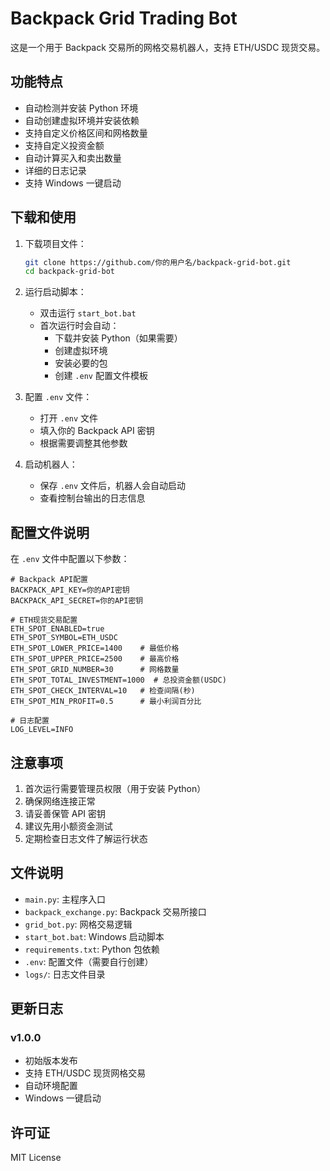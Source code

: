 # Backpack Grid Trading Bot

这是一个用于 Backpack 交易所的网格交易机器人，支持 ETH/USDC 现货交易。

## 功能特点

- 自动检测并安装 Python 环境
- 自动创建虚拟环境并安装依赖
- 支持自定义价格区间和网格数量
- 支持自定义投资金额
- 自动计算买入和卖出数量
- 详细的日志记录
- 支持 Windows 一键启动

## 下载和使用

1. 下载项目文件：
   ```bash
   git clone https://github.com/你的用户名/backpack-grid-bot.git
   cd backpack-grid-bot
   ```

2. 运行启动脚本：
   - 双击运行 `start_bot.bat`
   - 首次运行时会自动：
     - 下载并安装 Python（如果需要）
     - 创建虚拟环境
     - 安装必要的包
     - 创建 `.env` 配置文件模板

3. 配置 `.env` 文件：
   - 打开 `.env` 文件
   - 填入你的 Backpack API 密钥
   - 根据需要调整其他参数

4. 启动机器人：
   - 保存 `.env` 文件后，机器人会自动启动
   - 查看控制台输出的日志信息

## 配置文件说明

在 `.env` 文件中配置以下参数：

```env
# Backpack API配置
BACKPACK_API_KEY=你的API密钥
BACKPACK_API_SECRET=你的API密钥

# ETH现货交易配置
ETH_SPOT_ENABLED=true
ETH_SPOT_SYMBOL=ETH_USDC
ETH_SPOT_LOWER_PRICE=1400    # 最低价格
ETH_SPOT_UPPER_PRICE=2500    # 最高价格
ETH_SPOT_GRID_NUMBER=30      # 网格数量
ETH_SPOT_TOTAL_INVESTMENT=1000  # 总投资金额(USDC)
ETH_SPOT_CHECK_INTERVAL=10   # 检查间隔(秒)
ETH_SPOT_MIN_PROFIT=0.5      # 最小利润百分比

# 日志配置
LOG_LEVEL=INFO
```

## 注意事项

1. 首次运行需要管理员权限（用于安装 Python）
2. 确保网络连接正常
3. 请妥善保管 API 密钥
4. 建议先用小额资金测试
5. 定期检查日志文件了解运行状态

## 文件说明

- `main.py`: 主程序入口
- `backpack_exchange.py`: Backpack 交易所接口
- `grid_bot.py`: 网格交易逻辑
- `start_bot.bat`: Windows 启动脚本
- `requirements.txt`: Python 包依赖
- `.env`: 配置文件（需要自行创建）
- `logs/`: 日志文件目录

## 更新日志

### v1.0.0
- 初始版本发布
- 支持 ETH/USDC 现货网格交易
- 自动环境配置
- Windows 一键启动

## 许可证

MIT License 